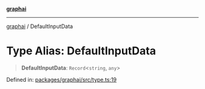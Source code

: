 [**graphai**](../README.md)

***

[graphai](../globals.md) / DefaultInputData

# Type Alias: DefaultInputData

> **DefaultInputData**: `Record`\<`string`, `any`\>

Defined in: [packages/graphai/src/type.ts:19](https://github.com/kawamataryo/graphai/blob/d1a2c5ee2f62deae7af78fb66f65face3cfa29fb/packages/graphai/src/type.ts#L19)
